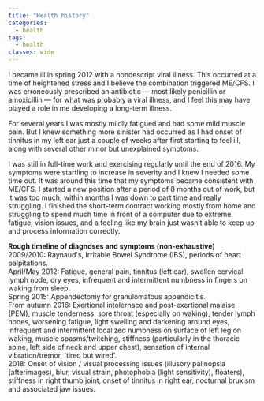```yaml
---
title: "Health history"
categories:
  - health
tags:
  - health
classes: wide
---
```

I became ill in spring 2012 with a nondescript viral illness. This occurred at a time of heightened stress and I believe the combination triggered ME/CFS. I was erroneously prescribed an antibiotic — most likely penicillin or amoxicillin — for what was probably a viral illness, and I feel this may have played a role in me developing a long-term illness.

For several years I was mostly mildly fatigued and had some mild muscle pain. But I knew something more sinister had occurred as I had onset of tinnitus in my left ear just a couple of weeks after first starting to feel ill, along with several other minor but unexplained symptoms.

I was still in full-time work and exercising regularly until the end of 2016. My symptoms were startling to increase in severity and I knew I needed some time out. It was around this time that my symptoms became consistent with ME/CFS. I started a new position after a period of 8 months out of work, but it was too much; within months I was down to part time and really struggling. I finished the short-term contract working mostly from home and struggling to spend much time in front of a computer due to extreme fatigue, vision issues, and a feeling like my brain just wasn’t able to keep up and process information correctly.

**Rough timeline of diagnoses and symptoms (non-exhaustive)**  
2009/2010: Raynaud's, Irritable Bowel Syndrome (IBS), periods of heart palpitations.  
April/May 2012: Fatigue, general pain, tinnitus (left ear), swollen cervical lymph node, dry eyes, infrequent and intermittent numbness in fingers on waking from sleep.     
Spring 2015: Appendectomy for granulomatous appendicitis.   
From autumn 2016: Exertional intolernace and post-exertional malaise (PEM), muscle tenderness, sore throat (especially on waking), tender lymph nodes, worsening fatigue, light swelling and darkening around eyes, infrequent and intermittent localized numbness on surface of left leg on waking, muscle spasms/twitching, stiffness (particularly in the thoracic spine, left side of neck and upper chest), sensation of internal vibration/tremor, 'tired but wired'.  
2018: Onset of vision / visual processing issues (illusory palinopsia (afterimages), blur, visual strain, photophobia (light sensitivity), floaters), stiffness in right thumb joint, onset of tinnitus in right ear, nocturnal bruxism and associated jaw issues.  
